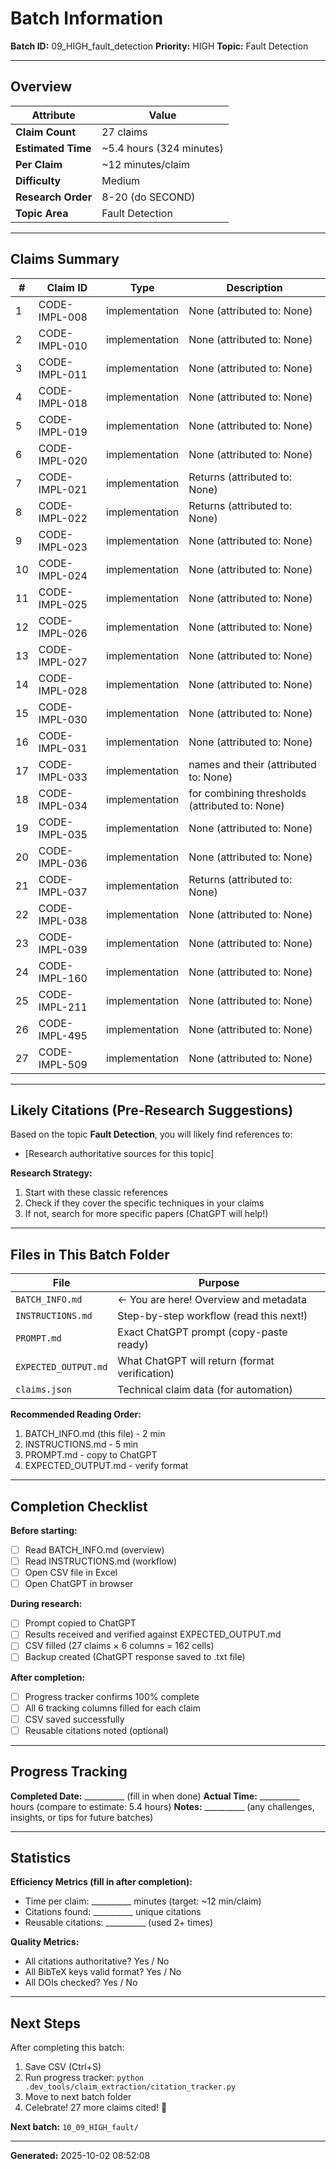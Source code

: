 # Batch Information

**Batch ID:** 09_HIGH_fault_detection
**Priority:** HIGH
**Topic:** Fault Detection

---

## Overview

| Attribute | Value |
|-----------|-------|
| **Claim Count** | 27 claims |
| **Estimated Time** | ~5.4 hours (324 minutes) |
| **Per Claim** | ~12 minutes/claim |
| **Difficulty** | Medium |
| **Research Order** | 8-20 (do SECOND) |
| **Topic Area** | Fault Detection |

---

## Claims Summary

| # | Claim ID | Type | Description |
|---|----------|------|-------------|
| 1 | CODE-IMPL-008 | implementation | None (attributed to: None) |
| 2 | CODE-IMPL-010 | implementation | None (attributed to: None) |
| 3 | CODE-IMPL-011 | implementation | None (attributed to: None) |
| 4 | CODE-IMPL-018 | implementation | None (attributed to: None) |
| 5 | CODE-IMPL-019 | implementation | None (attributed to: None) |
| 6 | CODE-IMPL-020 | implementation | None (attributed to: None) |
| 7 | CODE-IMPL-021 | implementation | Returns (attributed to: None) |
| 8 | CODE-IMPL-022 | implementation | Returns (attributed to: None) |
| 9 | CODE-IMPL-023 | implementation | None (attributed to: None) |
| 10 | CODE-IMPL-024 | implementation | None (attributed to: None) |
| 11 | CODE-IMPL-025 | implementation | None (attributed to: None) |
| 12 | CODE-IMPL-026 | implementation | None (attributed to: None) |
| 13 | CODE-IMPL-027 | implementation | None (attributed to: None) |
| 14 | CODE-IMPL-028 | implementation | None (attributed to: None) |
| 15 | CODE-IMPL-030 | implementation | None (attributed to: None) |
| 16 | CODE-IMPL-031 | implementation | None (attributed to: None) |
| 17 | CODE-IMPL-033 | implementation | names and their (attributed to: None) |
| 18 | CODE-IMPL-034 | implementation | for combining thresholds (attributed to: None) |
| 19 | CODE-IMPL-035 | implementation | None (attributed to: None) |
| 20 | CODE-IMPL-036 | implementation | None (attributed to: None) |
| 21 | CODE-IMPL-037 | implementation | Returns (attributed to: None) |
| 22 | CODE-IMPL-038 | implementation | None (attributed to: None) |
| 23 | CODE-IMPL-039 | implementation | None (attributed to: None) |
| 24 | CODE-IMPL-160 | implementation | None (attributed to: None) |
| 25 | CODE-IMPL-211 | implementation | None (attributed to: None) |
| 26 | CODE-IMPL-495 | implementation | None (attributed to: None) |
| 27 | CODE-IMPL-509 | implementation | None (attributed to: None) |


---

## Likely Citations (Pre-Research Suggestions)

Based on the topic **Fault Detection**, you will likely find references to:

- [Research authoritative sources for this topic]


**Research Strategy:**
1. Start with these classic references
2. Check if they cover the specific techniques in your claims
3. If not, search for more specific papers (ChatGPT will help!)

---

## Files in This Batch Folder

| File | Purpose |
|------|---------|
| `BATCH_INFO.md` | ← You are here! Overview and metadata |
| `INSTRUCTIONS.md` | Step-by-step workflow (read this next!) |
| `PROMPT.md` | Exact ChatGPT prompt (copy-paste ready) |
| `EXPECTED_OUTPUT.md` | What ChatGPT will return (format verification) |
| `claims.json` | Technical claim data (for automation) |

**Recommended Reading Order:**
1. BATCH_INFO.md (this file) - 2 min
2. INSTRUCTIONS.md - 5 min
3. PROMPT.md - copy to ChatGPT
4. EXPECTED_OUTPUT.md - verify format

---

## Completion Checklist

**Before starting:**
- [ ] Read BATCH_INFO.md (overview)
- [ ] Read INSTRUCTIONS.md (workflow)
- [ ] Open CSV file in Excel
- [ ] Open ChatGPT in browser

**During research:**
- [ ] Prompt copied to ChatGPT
- [ ] Results received and verified against EXPECTED_OUTPUT.md
- [ ] CSV filled (27 claims × 6 columns = 162 cells)
- [ ] Backup created (ChatGPT response saved to .txt file)

**After completion:**
- [ ] Progress tracker confirms 100% complete
- [ ] All 6 tracking columns filled for each claim
- [ ] CSV saved successfully
- [ ] Reusable citations noted (optional)

---

## Progress Tracking

**Completed Date:** __________ (fill in when done)
**Actual Time:** __________ hours (compare to estimate: 5.4 hours)
**Notes:** __________ (any challenges, insights, or tips for future batches)

---

## Statistics

**Efficiency Metrics (fill in after completion):**
- Time per claim: __________ minutes (target: ~12 min/claim)
- Citations found: __________ unique citations
- Reusable citations: __________ (used 2+ times)

**Quality Metrics:**
- All citations authoritative? Yes / No
- All BibTeX keys valid format? Yes / No
- All DOIs checked? Yes / No

---

## Next Steps

After completing this batch:
1. Save CSV (Ctrl+S)
2. Run progress tracker: `python .dev_tools/claim_extraction/citation_tracker.py`
3. Move to next batch folder
4. Celebrate! 27 more claims cited! 🎉

**Next batch:** `10_09_HIGH_fault/`

---

**Generated:** 2025-10-02 08:52:08
